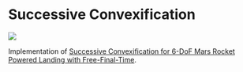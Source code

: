 # Successive Convexification
![](https://github.com/isaaccharcos/Successive-Convexification/blob/main/SCvx%20Iterations.gif)

Implementation of [Successive Convexification for 6-DoF Mars Rocket Powered Landing with Free-Final-Time](https://arxiv.org/abs/1802.03827).
